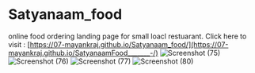 # Satyanaam_food
online food ordering landing page for small loacl restuarant.
Click here to  visit : [https://07-mayankraj.github.io/Satyanaam_food/](https://07-mayankraj.github.io/SatyanaamFood_______-/)
![Screenshot (75)](https://user-images.githubusercontent.com/87657007/171856117-efb8b785-feeb-41c3-a1e3-b927290581d0.png)
![Screenshot (76)](https://user-images.githubusercontent.com/87657007/171856128-d91d7e99-01a2-44f5-86e8-e970c907644f.png)
![Screenshot (77)](https://user-images.githubusercontent.com/87657007/171856133-8efc9629-b164-441b-88e9-8b947526216a.png)
![Screenshot (80)](https://user-images.githubusercontent.com/87657007/171857436-88a3c061-c577-4019-b6da-96a2deb1cc1d.png)
